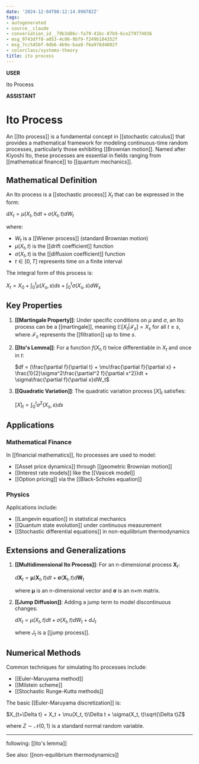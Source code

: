 ```yaml
---
date: '2024-12-04T08:12:14.990782Z'
tags:
- autogenerated
- source__claude
- conversation_id__79b3d86c-fa79-41bc-87b9-6ce279774036
- msg_9743dff8-a053-4c06-9bf9-f249b104352f
- msg_7cc545bf-9db6-4b9e-baa8-f6a978d4002f
- colorclass/systems-theory
title: ito process
---
```


**USER**

Ito Process


**ASSISTANT**

# Ito Process

An [[Ito process]] is a fundamental concept in [[stochastic calculus]] that provides a mathematical framework for modeling continuous-time random processes, particularly those exhibiting [[Brownian motion]]. Named after Kiyoshi Ito, these processes are essential in fields ranging from [[mathematical finance]] to [[quantum mechanics]].

## Mathematical Definition

An Ito process is a [[stochastic process]] $X_t$ that can be expressed in the form:

$dX_t = \mu(X_t, t)dt + \sigma(X_t, t)dW_t$

where:
- $W_t$ is a [[Wiener process]] (standard Brownian motion)
- $\mu(X_t, t)$ is the [[drift coefficient]] function
- $\sigma(X_t, t)$ is the [[diffusion coefficient]] function
- $t \in [0, T]$ represents time on a finite interval

The integral form of this process is:

$X_t = X_0 + \int_0^t \mu(X_s, s)ds + \int_0^t \sigma(X_s, s)dW_s$

## Key Properties

1. **[[Martingale Property]]**: Under specific conditions on $\mu$ and $\sigma$, an Ito process can be a [[martingale]], meaning $\mathbb{E}[X_t | \mathcal{F}_s] = X_s$ for all $t \geq s$, where $\mathcal{F}_s$ represents the [[filtration]] up to time $s$.

2. **[[Ito's Lemma]]**: For a function $f(X_t, t)$ twice differentiable in $X_t$ and once in $t$:

   $df = (\frac{\partial f}{\partial t} + \mu\frac{\partial f}{\partial x} + \frac{1}{2}\sigma^2\frac{\partial^2 f}{\partial x^2})dt + \sigma\frac{\partial f}{\partial x}dW_t$

3. **[[Quadratic Variation]]**: The quadratic variation process $[X]_t$ satisfies:

   $[X]_t = \int_0^t \sigma^2(X_s, s)ds$

## Applications

### Mathematical Finance

In [[financial mathematics]], Ito processes are used to model:
- [[Asset price dynamics]] through [[geometric Brownian motion]]
- [[Interest rate models]] like the [[Vasicek model]]
- [[Option pricing]] via the [[Black-Scholes equation]]

### Physics

Applications include:
- [[Langevin equation]] in statistical mechanics
- [[Quantum state evolution]] under continuous measurement
- [[Stochastic differential equations]] in non-equilibrium thermodynamics

## Extensions and Generalizations

1. **[[Multidimensional Ito Process]]**:
   For an n-dimensional process $\mathbf{X}_t$:
   
   $d\mathbf{X}_t = \boldsymbol{\mu}(\mathbf{X}_t, t)dt + \boldsymbol{\sigma}(\mathbf{X}_t, t)d\mathbf{W}_t$

   where $\boldsymbol{\mu}$ is an n-dimensional vector and $\boldsymbol{\sigma}$ is an n×m matrix.

2. **[[Jump Diffusion]]**:
   Adding a jump term to model discontinuous changes:
   
   $dX_t = \mu(X_t, t)dt + \sigma(X_t, t)dW_t + dJ_t$

   where $J_t$ is a [[jump process]].

## Numerical Methods

Common techniques for simulating Ito processes include:
- [[Euler-Maruyama method]]
- [[Milstein scheme]]
- [[Stochastic Runge-Kutta methods]]

The basic [[Euler-Maruyama discretization]] is:

$X_{t+\Delta t} = X_t + \mu(X_t, t)\Delta t + \sigma(X_t, t)\sqrt{\Delta t}Z$

where $Z \sim \mathcal{N}(0,1)$ is a standard normal random variable.


---


following: [[ito's lemma]]

See also: [[non-equilibrium thermodynamics]]